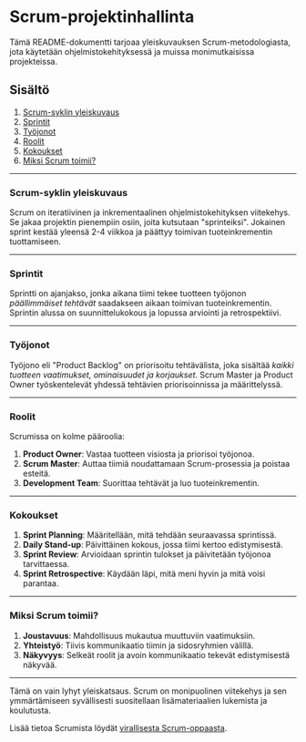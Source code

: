 # Scrum-projektinhallinta

Tämä README-dokumentti tarjoaa yleiskuvauksen Scrum-metodologiasta, jota käytetään ohjelmistokehityksessä ja muissa monimutkaisissa projekteissa.

## Sisältö

1. [Scrum-syklin yleiskuvaus](#scrum-syklin-yleiskuvaus)
2. [Sprintit](#sprintit)
3. [Työjonot](#työjonot)
4. [Roolit](#roolit)
5. [Kokoukset](#kokoukset)
6. [Miksi Scrum toimii?](#miksi-scrum-toimii)

---

### Scrum-syklin yleiskuvaus

Scrum on iteratiivinen ja inkrementaalinen ohjelmistokehityksen viitekehys. Se jakaa projektin pienempiin osiin, joita kutsutaan "sprinteiksi". Jokainen sprint kestää yleensä 2-4 viikkoa ja päättyy toimivan tuoteinkrementin tuottamiseen.

---

### Sprintit

Sprintti on ajanjakso, jonka aikana tiimi tekee tuotteen työjonon *päällimmäiset tehtävät* saadakseen aikaan toimivan tuoteinkrementin. Sprintin alussa on suunnittelukokous ja lopussa arviointi ja retrospektiivi.

---

### Työjonot

Työjono eli "Product Backlog" on priorisoitu tehtävälista, joka sisältää *kaikki tuotteen vaatimukset, ominaisuudet ja korjaukset*. Scrum Master ja Product Owner työskentelevät yhdessä tehtävien priorisoinnissa ja määrittelyssä.

---

### Roolit

Scrumissa on kolme pääroolia:

1. **Product Owner**: Vastaa tuotteen visiosta ja priorisoi työjonoa.
2. **Scrum Master**: Auttaa tiimiä noudattamaan Scrum-prosessia ja poistaa esteitä.
3. **Development Team**: Suorittaa tehtävät ja luo tuoteinkrementin.

---

### Kokoukset

1. **Sprint Planning**: Määritellään, mitä tehdään seuraavassa sprintissä.
2. **Daily Stand-up**: Päivittäinen kokous, jossa tiimi kertoo edistymisestä.
3. **Sprint Review**: Arvioidaan sprintin tulokset ja päivitetään työjonoa tarvittaessa.
4. **Sprint Retrospective**: Käydään läpi, mitä meni hyvin ja mitä voisi parantaa.

---

### Miksi Scrum toimii?

1. **Joustavuus**: Mahdollisuus mukautua muuttuviin vaatimuksiin.
2. **Yhteistyö**: Tiivis kommunikaatio tiimin ja sidosryhmien välillä.
3. **Näkyvyys**: Selkeät roolit ja avoin kommunikaatio tekevät edistymisestä näkyvää.

---

Tämä on vain lyhyt yleiskatsaus. Scrum on monipuolinen viitekehys ja sen ymmärtämiseen syvällisesti suositellaan lisämateriaalien lukemista ja koulutusta.

Lisää tietoa Scrumista löydät [virallisesta Scrum-oppaasta](https://scrumguides.org/docs/scrumguide/v2020/2020-Scrum-Guide-US.pdf#zoom=100).
